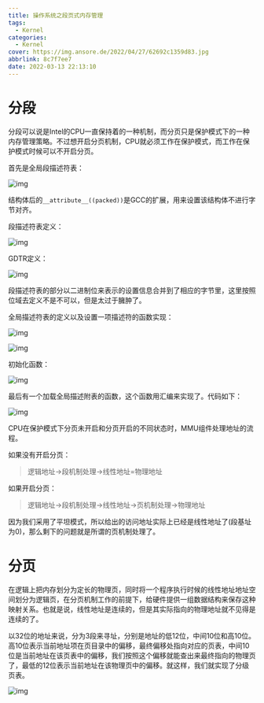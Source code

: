 ```yaml
---
title: 操作系统之段页式内存管理
tags:
  - Kernel
categories:
  - Kernel
cover: https://img.ansore.de/2022/04/27/62692c1359d83.jpg
abbrlink: 8c7f7ee7
date: 2022-03-13 22:13:10
---
```


# 分段

分段可以说是Intel的CPU一直保持着的一种机制，而分页只是保护模式下的一种内存管理策略。不过想开启分页机制，CPU就必须工作在保护模式，而工作在保护模式时候可以不开启分页。

首先是全局段描述符表：

![img](https://img.ansore.de/2022/05/01/626e273208ebe.png)

结构体后的`__attribute__((packed))`是GCC的扩展，用来设置该结构体不进行字节对齐。

段描述符表定义：

![img](https://img.ansore.de/2022/05/01/626e2734eec89.png)

GDTR定义：

![img](https://img.ansore.de/2022/05/01/626e2736d64b9.png)

段描述符表的部分以二进制位来表示的设置信息合并到了相应的字节里，这里按照位域去定义不是不可以，但是太过于臃肿了。

全局描述符表的定义以及设置一项描述符的函数实现：

![img](https://img.ansore.de/2022/05/01/626e273ae3643.png)

![img](https://img.ansore.de/2022/05/01/626e273f1aa6c.png)

初始化函数：

![img](https://img.ansore.de/2022/05/01/626e27418f188.png)

最后有一个加载全局描述附表的函数，这个函数用汇编来实现了。代码如下：

![img](https://img.ansore.de/2022/05/01/626e27480f7c4.png)

CPU在保护模式下分页未开启和分页开启的不同状态时，MMU组件处理地址的流程。

如果没有开启分页：

> 逻辑地址->段机制处理->线性地址=物理地址

如果开启分页：

> 逻辑地址->段机制处理->线性地址->页机制处理->物理地址

因为我们采用了平坦模式，所以给出的访问地址实际上已经是线性地址了(段基址为0)，那么剩下的问题就是所谓的页机制处理了。

# 分页

在逻辑上把内存划分为定长的物理页，同时将一个程序执行时候的线性地址地址空间划分为逻辑页，在分页机制工作的前提下，给硬件提供一组数据结构来保存这种映射关系。也就是说，线性地址是连续的，但是其实际指向的物理地址就不见得是连续的了。

以32位的地址来说，分为3段来寻址，分别是地址的低12位，中间10位和高10位。高10位表示当前地址项在页目录中的偏移，最终偏移处指向对应的页表，中间10位是当前地址在该页表中的偏移，我们按照这个偏移就能查出来最终指向的物理页了，最低的12位表示当前地址在该物理页中的偏移。就这样，我们就实现了分级页表。

![img](https://img.ansore.de/2022/05/01/626e274883a77.png)
